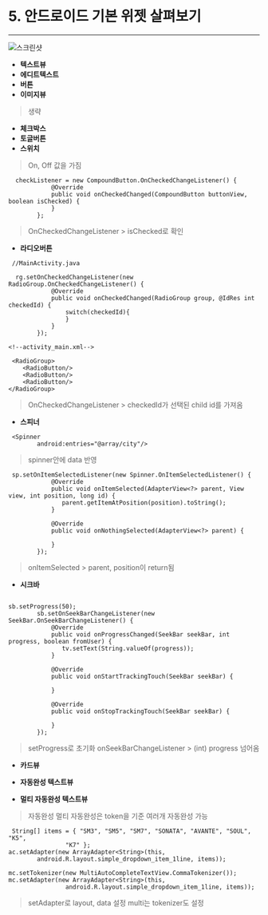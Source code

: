 **5. 안드로이드 기본 위젯 살펴보기**
=
---
![스크린샷](/capture5.PNG)

- **텍스트뷰**
- **에디트텍스트**
- **버튼**
- **이미지뷰**

> 생략

- **체크박스**
- **토글버튼**
- **스위치**
> On, Off 값을 가짐
```
  checkListener = new CompoundButton.OnCheckedChangeListener() {
            @Override
            public void onCheckedChanged(CompoundButton buttonView, boolean isChecked) {
            }
        };
```
> OnCheckedChangeListener > isChecked로 확인

- **라디오버튼**
```
 //MainActivity.java
 
  rg.setOnCheckedChangeListener(new RadioGroup.OnCheckedChangeListener() {
            @Override
            public void onCheckedChanged(RadioGroup group, @IdRes int checkedId) {
                switch(checkedId){
				}
            }
        });
```

```
<!--activity_main.xml-->

 <RadioGroup>
    <RadioButton/>
    <RadioButton/>
    <RadioButton/>
</RadioGroup>

```
> OnCheckedChangeListener > checkedId가 선택된 child id를 가져옴

- **스피너**
```
 <Spinner
        android:entries="@array/city"/>
```
> spinner안에 data 반영
```
 sp.setOnItemSelectedListener(new Spinner.OnItemSelectedListener() {
            @Override
            public void onItemSelected(AdapterView<?> parent, View view, int position, long id) {
               parent.getItemAtPosition(position).toString();
            }

            @Override
            public void onNothingSelected(AdapterView<?> parent) {

            }
        });
```
> onItemSelected > parent, position이 return됨

- **시크바**
```

sb.setProgress(50);
        sb.setOnSeekBarChangeListener(new SeekBar.OnSeekBarChangeListener() {
            @Override
            public void onProgressChanged(SeekBar seekBar, int progress, boolean fromUser) {
               tv.setText(String.valueOf(progress));
            }

            @Override
            public void onStartTrackingTouch(SeekBar seekBar) {

            }

            @Override
            public void onStopTrackingTouch(SeekBar seekBar) {

            }
        });
```
>setProgress로 초기화
onSeekBarChangeListener > (int) progress 넘어옴

- **카드뷰**

- **자동완성 텍스트뷰**
- **멀티 자동완성 텍스트뷰**
> 자동완성
> 멀티 자동완성은 token을 기준 여러개 자동완성 가능
>
```
 String[] items = { "SM3", "SM5", "SM7", "SONATA", "AVANTE", "SOUL", "K5",
                "K7" };
ac.setAdapter(new ArrayAdapter<String>(this,
        android.R.layout.simple_dropdown_item_1line, items));

mc.setTokenizer(new MultiAutoCompleteTextView.CommaTokenizer());
mc.setAdapter(new ArrayAdapter<String>(this,
                android.R.layout.simple_dropdown_item_1line, items));

```
>setAdapter로 layout, data 설정
>multi는 tokenizer도 설정
